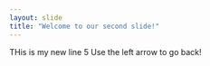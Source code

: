 ```yaml
---
layout: slide
title: "Welcome to our second slide!"
---
```

THis is my new line 5
Use the left arrow to go back!
